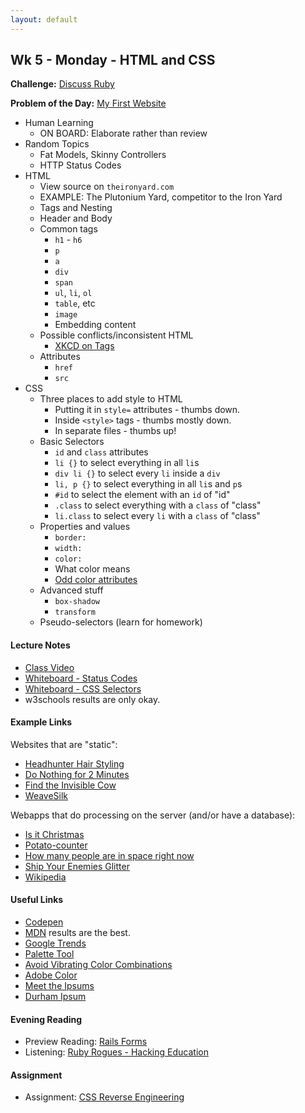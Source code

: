 ```yaml
---
layout: default
---
```


## Wk 5 - Monday - HTML and CSS

**Challenge:** [Discuss Ruby](https://github.com/masonfmatthews/rails_assignments/blob/master/challenges/discuss_ruby.md)

**Problem of the Day:** [My First Website](https://github.com/masonfmatthews/rails_assignments/blob/master/exercises/my_first_website)

* Human Learning
  * ON BOARD: Elaborate rather than review
* Random Topics
  * Fat Models, Skinny Controllers
  * HTTP Status Codes
* HTML
  * View source on `theironyard.com`
  * EXAMPLE: The Plutonium Yard, competitor to the Iron Yard
  * Tags and Nesting
  * Header and Body
  * Common tags
    * `h1` - `h6`
    * `p`
    * `a`
    * `div`
    * `span`
    * `ul`, `li`, `ol`
    * `table`, etc
    * `image`
    * Embedding content
  * Possible conflicts/inconsistent HTML
    * [XKCD on Tags](https://xkcd.com/1144/)
  * Attributes
    * `href`
    * `src`
* CSS
  * Three places to add style to HTML
    * Putting it in `style=` attributes - thumbs down.
    * Inside `<style>` tags - thumbs mostly down.
    * In separate files - thumbs up!
  * Basic Selectors
    * `id` and `class` attributes
    * `li {}` to select everything in all `li`s
    * `div li {}` to select every `li` inside a `div`
    * `li, p {}` to select everything in all `li`s and `p`s
    * `#id` to select the element with an `id` of "id"
    * `.class` to select everything with a `class` of "class"
    * `li.class` to select every `li` with a `class` of "class"
  * Properties and values
    * `border:`
    * `width:`
    * `color:`
    * What color means
    * [Odd color attributes](http://stackoverflow.com/questions/8318911/why-does-html-think-chucknorris-is-a-color?rq=1)
  * Advanced stuff
    * `box-shadow`
    * `transform`
  * Pseudo-selectors (learn for homework)

#### Lecture Notes

* [Class Video]()
* [Whiteboard - Status Codes](http://tiyd-rails.s3.amazonaws.com/pictures/uploaded_files/000/000/038/original/response_codes.jpg?1443457513)
* [Whiteboard - CSS Selectors](http://tiyd-rails.s3.amazonaws.com/pictures/uploaded_files/000/000/039/original/css_selectors.jpg?1443457544)
* w3schools results are only okay.

#### Example Links

Websites that are "static":

* [Headhunter Hair Styling](http://www.headhunterhairstyling.com/)
* [Do Nothing for 2 Minutes](http://www.donothingfor2minutes.com/)
* [Find the Invisible Cow](http://findtheinvisiblecow.com/)
* [WeaveSilk](http://weavesilk.com/)

Webapps that do processing on the server (and/or have a database):

* [Is it Christmas](http://isitchristmas.com)
* [Potato-counter](https://potato-counter.herokuapp.com/)
* [How many people are in space right now](http://howmanypeopleareinspacerightnow.com)
* [Ship Your Enemies Glitter](http://shipyourenemiesglitter.com/)
* [Wikipedia](http://wikipedia.com)

#### Useful Links

* [Codepen](http://codepen.io)
* [MDN](https://developer.mozilla.org/en-US/) results are the best.
* [Google Trends](https://trends.google.com)
* [Palette Tool](http://paletton.com/#uid=13P0u0kllll70vXeaqEswg1G0aI)
* [Avoid Vibrating Color Combinations](http://webdesign.tutsplus.com/articles/why-you-should-avoid-vibrating-color-combinations--cms-25621)
* [Adobe Color](https://color.adobe.com)
* [Meet the Ipsums](http://meettheipsums.com)
* [Durham Ipsum](http://durhamipsum.com)

#### Evening Reading

* Preview Reading: [Rails Forms](http://guides.rubyonrails.org/form_helpers.html)
* Listening: [Ruby Rogues - Hacking Education](http://devchat.tv/ruby-rogues/159-rr-hacking-education-with-saron-yitbarek)

#### Assignment

* Assignment: [CSS Reverse Engineering](https://github.com/tiyd-rails-2016-01/css_reverse_engineering)
<!-- * Feedback: [CSS Reverse Engineering Feedback](feedback) -->
